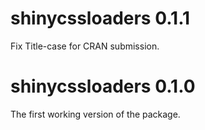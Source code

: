 # shinycssloaders 0.1.1

Fix Title-case for CRAN submission.

# shinycssloaders 0.1.0

The first working version of the package. 